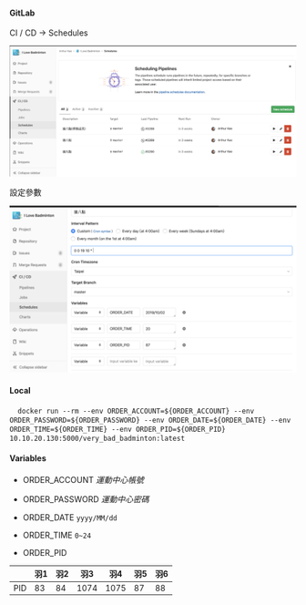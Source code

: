 #### GitLab

CI / CD -> Schedules

![縮圖1](document/1.png)

設定參數

![縮圖2](document/2.png)

#### Local
```shell
  docker run --rm --env ORDER_ACCOUNT=${ORDER_ACCOUNT} --env ORDER_PASSWORD=${ORDER_PASSWORD} --env ORDER_DATE=${ORDER_DATE} --env ORDER_TIME=${ORDER_TIME} --env ORDER_PID=${ORDER_PID} 10.10.20.130:5000/very_bad_badminton:latest
```

#### Variables

* ORDER_ACCOUNT
  *運動中心帳號*

* ORDER_PASSWORD
  *運動中心密碼*

* ORDER_DATE
  `yyyy/MM/dd`

* ORDER_TIME
  `0~24`

* ORDER_PID

|     | 羽1 | 羽2 | 羽3  | 羽4  | 羽5 | 羽6 |
|-----|-----|-----|------|------|-----|-----|
| PID | 83  | 84  | 1074 | 1075 | 87  | 88  |